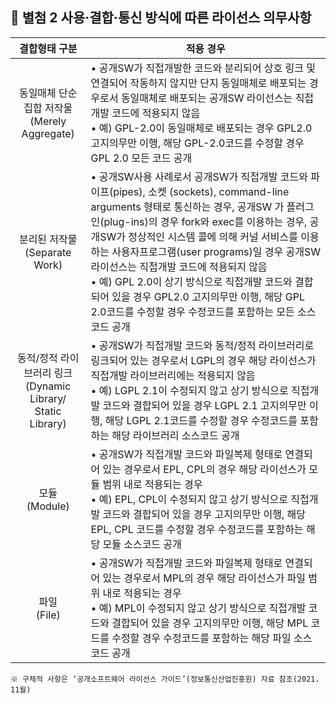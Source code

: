 ## :page_facing_up: 별첨 2 사용·결합·통신 방식에 따른 라이선스 의무사항

|                 결합형태 구분                  | 적용 경우 |
| :--------------------------------------------: | --------- |
| 동일매체 단순집합 저작물<br>(Merely Aggregate) | • 공개SW가 직접개발한 코드와 분리되어 상호 링크 및 연결되어 작동하지 않지만 단지 동일매체로 배포되는 경우로서 동일매체로 배포되는 공개SW 라이선스는 직접개발 코드에 적용되지 않음<br>• 예) GPL-2.0이 동일매체로 배포되는 경우 GPL2.0 고지의무만 이행, 해당 GPL-2.0코드를 수정할 경우 GPL 2.0 모든 코드 공개 |
|분리된 저작물<br>(Separate Work) | • 공개SW사용 사례로서 공개SW가 직접개발 코드와 파이프(pipes), 소켓 (sockets), command-line arguments 형태로 통신하는 경우, 공개SW 가 플러그인(plug-ins)의 경우 fork와 exec를 이용하는 경우, 공개SW가 정상적인 시스템 콜에 의해 커널 서비스를 이용하는 사용자프로그램(user programs)일 경우 공개SW 라이선스는 직접개발 코드에 적용되지 않음<br>• 예) GPL 2.0이 상기 방식으로 직접개발 코드와 결합되어 있을 경우 GPL2.0 고지의무만 이행, 해당 GPL 2.0코드를 수정할 경우 수정코드를 포함하는 모든 소스코드 공개 |
|동적/정적 라이브러리 링크<br>(Dynamic Library/ Static Library) | • 공개SW가 직접개발 코드와 동적/정적 라이브러리로 링크되어 있는 경우로서 LGPL의 경우 해당 라이선스가 직접개발 라이브러리에는 적용되지 않음<br>• 예) LGPL 2.1이 수정되지 않고 상기 방식으로 직접개발 코드와 결합되어 있을 경우 LGPL 2.1 고지의무만 이행, 해당 LGPL 2.1코드를 수정할 경우 수정코드를 포함하는 해당 라이브러리 소스코드 공개 |
| 모듈<br>(Module) | • 공개SW가 직접개발 코드와 파일복제 형태로 연결되어 있는 경우로서 EPL, CPL의 경우 해당 라이선스가 모듈 범위 내로 적용되는 경우<br>• 예) EPL, CPL이 수정되지 않고 상기 방식으로 직접개발 코드와 결합되어 있을 경우 고지의무만 이행, 해당 EPL, CPL 코드를 수정할 경우 수정코드를 포함하는 해당 모듈 소스코드 공개 |
| 파일<br>(File) | • 공개SW가 직접개발 코드와 파일복제 형태로 연결되어 있는 경우로서 MPL의 경우 해당 라이선스가 파일 범위 내로 적용되는 경우<br>• 예) MPL이 수정되지 않고 상기 방식으로 직접개발 코드와 결합되어 있을 경우 고지의무만 이행, 해당 MPL 코드를 수정할 경우 수정코드를 포함하는 해당 파일 소스코드 공개 |

    ※ 구체적 사항은 ‘공개소프트웨어 라이선스 가이드’(정보통신산업진흥원) 자료 참조(2021. 11월)